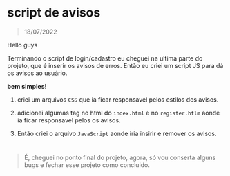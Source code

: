 # script de avisos 

> 18/07/2022

Hello guys 

Terminando o script de login/cadastro eu cheguei na ultima parte do projeto, que é inserir os avisos de erros. Então eu criei um script JS para dá os avisos ao usuário.

**bem simples!**


1. criei um arquivos `CSS` que ia ficar responsavel pelos estilos dos avisos.

2. adicionei algumas tag no html do `index.html` e no `register.htlm` aonde ia ficar responsavel pelos os avisos.

3. Então criei o arquivo `JavaScript` aonde iria insirir e remover os avisos.

#

> É, cheguei no ponto final do projeto, agora, só vou conserta alguns bugs e fechar esse projeto como concluido.